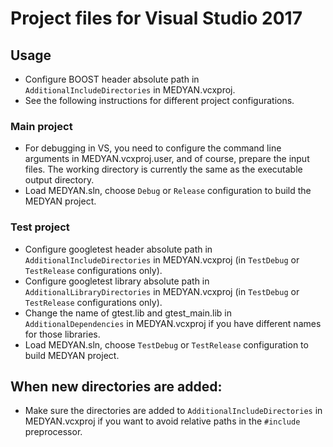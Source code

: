 # Project files for Visual Studio 2017

## Usage

+ Configure BOOST header absolute path in `AdditionalIncludeDirectories` in MEDYAN.vcxproj.
+ See the following instructions for different project configurations.

### Main project
+ For debugging in VS, you need to configure the command line arguments in MEDYAN.vcxproj.user, and of course, prepare the input files. The working directory is currently the same as the executable output directory.
+ Load MEDYAN.sln, choose `Debug` or `Release` configuration to build the MEDYAN project.

### Test project
+ Configure googletest header absolute path in `AdditionalIncludeDirectories` in MEDYAN.vcxproj (in `TestDebug` or `TestRelease` configurations only).
+ Configure googletest library absolute path in `AdditionalLibraryDirectories` in MEDYAN.vcxproj (in `TestDebug` or `TestRelease` configurations only).
+ Change the name of gtest.lib and gtest_main.lib in `AdditionalDependencies` in MEDYAN.vcxproj if you have different names for those libraries.
+ Load MEDYAN.sln, choose `TestDebug` or `TestRelease` configuration to build MEDYAN project.

## When new directories are added:
+ Make sure the directories are added to `AdditionalIncludeDirectories` in MEDYAN.vcxproj if you want to avoid relative paths in the `#include` preprocessor.
